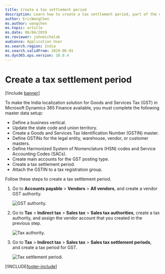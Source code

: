 ```yaml
---
title: Create a tax settlement period
description: Learn how to create a tax settlement period, part of the master data setup required to make the India localization solution for Goods and Services Tax available.
author: EricWangChen
ms.author: wangchen
ms.topic: article
ms.date: 06/04/2019
ms.reviewer: johnmichalak
audience: Application User
ms.search.region: India
ms.search.validFrom: 2019-06-01
ms.dyn365.ops.version: 10.0.4
---
```


# Create a tax settlement period

[!include [banner](../../includes/banner.md)]

To make the India localization solution for Goods and Services Tax (GST) in Microsoft Dynamics 365 Finance available, you must complete the following master data setup:

- Define a business vertical.
- Update the state code and union territory.
- Create a Goods and Services Tax Identification Number (GSTIN) master.
- Define GSTINs for the legal entity, warehouse, vendor, or customer masters.
- Define Harmonized System of Nomenclature (HSN) codes and Service Accounting Codes (SACs).
- Create main accounts for the GST posting type.
- Create a tax settlement period.
- Attach the GSTIN to a tax registration group.

Follow these steps to create a tax settlement period.

1. Go to **Accounts payable** \> **Vendors** \> **All vendors**, and create a vendor GST authority.

    ![GST authority.](../media/GST-authority.png)

2. Go to **Tax** \> **Indirect tax** \> **Sales tax** \> **Sales tax authorities**, create a tax authority, and assign the vendor account that you created in the previous step.

    ![Tax authority.](../media/tax-authority.png)

3. Go to **Tax** \> **Indirect tax** \> **Sales tax** \> **Sales tax settlement periods**, and create a tax period for GST.

    ![Tax settlement period.](../media/tax-settlement-period.png)


[!INCLUDE[footer-include](../../../includes/footer-banner.md)]
